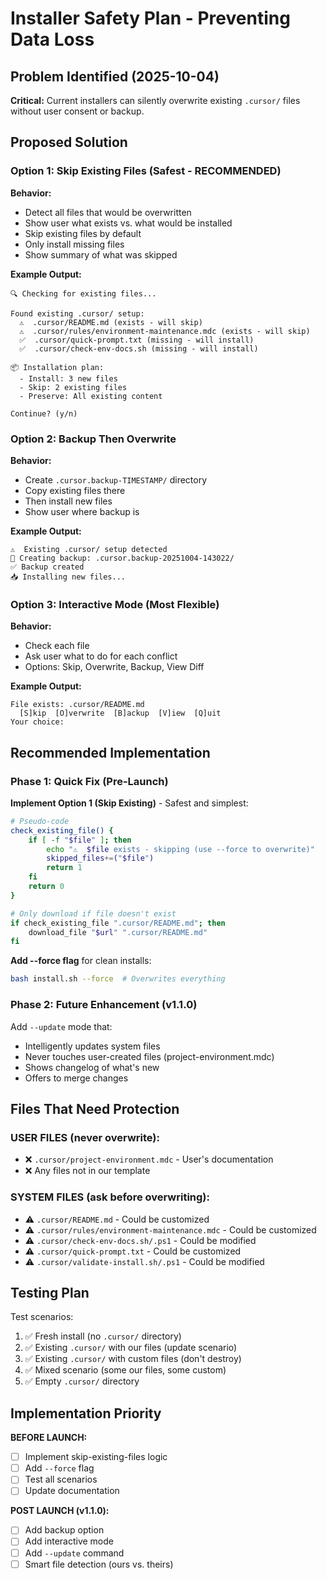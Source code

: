 # Installer Safety Plan - Preventing Data Loss

## Problem Identified (2025-10-04)

**Critical:** Current installers can silently overwrite existing `.cursor/` files without user consent or backup.

## Proposed Solution

### Option 1: Skip Existing Files (Safest - RECOMMENDED)

**Behavior:**
- Detect all files that would be overwritten
- Show user what exists vs. what would be installed
- Skip existing files by default
- Only install missing files
- Show summary of what was skipped

**Example Output:**
```
🔍 Checking for existing files...

Found existing .cursor/ setup:
  ⚠️  .cursor/README.md (exists - will skip)
  ⚠️  .cursor/rules/environment-maintenance.mdc (exists - will skip)
  ✅  .cursor/quick-prompt.txt (missing - will install)
  ✅  .cursor/check-env-docs.sh (missing - will install)

📦 Installation plan:
  - Install: 3 new files
  - Skip: 2 existing files
  - Preserve: All existing content

Continue? (y/n)
```

### Option 2: Backup Then Overwrite

**Behavior:**
- Create `.cursor.backup-TIMESTAMP/` directory
- Copy existing files there
- Then install new files
- Show user where backup is

**Example Output:**
```
⚠️  Existing .cursor/ setup detected
📁 Creating backup: .cursor.backup-20251004-143022/
✅ Backup created
📥 Installing new files...
```

### Option 3: Interactive Mode (Most Flexible)

**Behavior:**
- Check each file
- Ask user what to do for each conflict
- Options: Skip, Overwrite, Backup, View Diff

**Example Output:**
```
File exists: .cursor/README.md
  [S]kip  [O]verwrite  [B]ackup  [V]iew  [Q]uit
Your choice:
```

## Recommended Implementation

### Phase 1: Quick Fix (Pre-Launch)

**Implement Option 1 (Skip Existing)** - Safest and simplest:

```bash
# Pseudo-code
check_existing_file() {
    if [ -f "$file" ]; then
        echo "⚠️  $file exists - skipping (use --force to overwrite)"
        skipped_files+=("$file")
        return 1
    fi
    return 0
}

# Only download if file doesn't exist
if check_existing_file ".cursor/README.md"; then
    download_file "$url" ".cursor/README.md"
fi
```

**Add --force flag** for clean installs:
```bash
bash install.sh --force  # Overwrites everything
```

### Phase 2: Future Enhancement (v1.1.0)

Add `--update` mode that:
- Intelligently updates system files
- Never touches user-created files (project-environment.mdc)
- Shows changelog of what's new
- Offers to merge changes

## Files That Need Protection

### USER FILES (never overwrite):
- ❌ `.cursor/project-environment.mdc` - User's documentation
- ❌ Any files not in our template

### SYSTEM FILES (ask before overwriting):
- ⚠️ `.cursor/README.md` - Could be customized
- ⚠️ `.cursor/rules/environment-maintenance.mdc` - Could be customized
- ⚠️ `.cursor/check-env-docs.sh/.ps1` - Could be modified
- ⚠️ `.cursor/quick-prompt.txt` - Could be customized
- ⚠️ `.cursor/validate-install.sh/.ps1` - Could be modified

## Testing Plan

Test scenarios:
1. ✅ Fresh install (no `.cursor/` directory)
2. ✅ Existing `.cursor/` with our files (update scenario)
3. ✅ Existing `.cursor/` with custom files (don't destroy)
4. ✅ Mixed scenario (some our files, some custom)
5. ✅ Empty `.cursor/` directory

## Implementation Priority

**BEFORE LAUNCH:**
- [ ] Implement skip-existing-files logic
- [ ] Add `--force` flag
- [ ] Test all scenarios
- [ ] Update documentation

**POST LAUNCH (v1.1.0):**
- [ ] Add backup option
- [ ] Add interactive mode
- [ ] Add `--update` command
- [ ] Smart file detection (ours vs. theirs)
